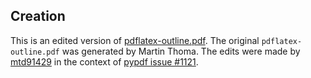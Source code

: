 ## Creation

This is an edited version of [pdflatex-outline.pdf](https://github.com/py-pdf/pypdf/blob/main/resources/pdflatex-outline.pdf).
The original `pdflatex-outline.pdf` was generated by Martin Thoma.
The edits were made by [mtd91429](https://github.com/mtd91429) in the
context of [pypdf issue #1121](https://github.com/py-pdf/pypdf/issues/1121).
